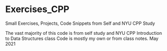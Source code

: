 # Exercises_CPP
Small Exercises, Projects, Code Snippets from Self and NYU CPP Study

The vast majority of this code is from self study and NYU CPP Introduction to Data Structures class
Code is mostly my own or from class notes.
May 2021
